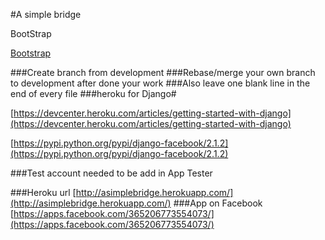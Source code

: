 
#A simple bridge

BootStrap

[Bootstrap](http://getbootstrap.com/)

###Create branch from development
###Rebase/merge your own branch to development after done your work
###Also leave one blank line in the end of every file
###heroku for Django#


[https://devcenter.heroku.com/articles/getting-started-with-django](https://devcenter.heroku.com/articles/getting-started-with-django)


[https://pypi.python.org/pypi/django-facebook/2.1.2](https://pypi.python.org/pypi/django-facebook/2.1.2)

###Test account needed to be add in App Tester</h1>

###Heroku url
[http://asimplebridge.herokuapp.com/](http://asimplebridge.herokuapp.com/)
###App on Facebook
[https://apps.facebook.com/365206773554073/](https://apps.facebook.com/365206773554073/)
